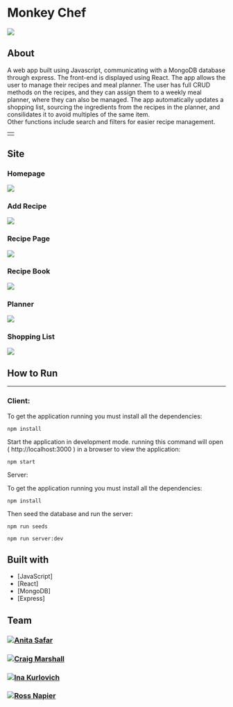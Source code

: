 # Monkey Chef

![](https://raw.githubusercontent.com/Marshall3c03/CapstoneMealPlanner/main/client/src/static/CSS/graphics/MonkeyChefLogo-Small.png) 

## About

<table>
  <td>
    <tr>
      A web app built using Javascript, communicating with a MongoDB database through express. The front-end is displayed using React.
    </tr>
    <tr>
      The app allows the user to manage their recipes and meal planner. The user has full CRUD methods on the recipes, and they can assign them to a weekly meal planner, where they can also be managed. The app automatically updates a shopping list, sourcing the ingredients from the recipes in the planner, and consilidates it to avoid multiples of the same item.<br>
      Other functions include search and filters for easier recipe management.
    </tr>
  </td>
</table>

## Site

### Homepage

![](https://raw.githubusercontent.com/Marshall3c03/CapstoneMealPlanner/main/demo/Homepage.png)

### Add Recipe
![](https://raw.githubusercontent.com/Marshall3c03/CapstoneMealPlanner/main/demo/AddRecipe.png)

### Recipe Page
![](https://raw.githubusercontent.com/Marshall3c03/CapstoneMealPlanner/main/demo/Recipepage.png)

### Recipe Book
![](https://raw.githubusercontent.com/Marshall3c03/CapstoneMealPlanner/main/demo/RecipeBook.png)

### Planner
![](https://raw.githubusercontent.com/Marshall3c03/CapstoneMealPlanner/main/demo/Planner.png)

### Shopping List
![](https://raw.githubusercontent.com/Marshall3c03/CapstoneMealPlanner/main/demo/ShoppingList.png)


## How to Run
----------


### Client:

To get the application running you must install all the dependencies:

    npm install

Start the application in development mode. running this command will open ( http://localhost:3000 ) in a browser to view the application:

    npm start

Server:

To get the application running you must install all the dependencies:

    npm install

Then seed the database and run the server:

    npm run seeds

    npm run server:dev




## Built with 

- [JavaScript]
- [React]
- [MongoDB]
- [Express]


## Team

### [![Anita Safar]()](https://github.com/AnitaSafar) 
### [![Craig Marshall]()](https://github.com/Marshall3c03)
### [![Ina Kurlovich]()](https://github.com/Marshall3c03)
### [![Ross Napier]()](https://github.com/RossNapier)
